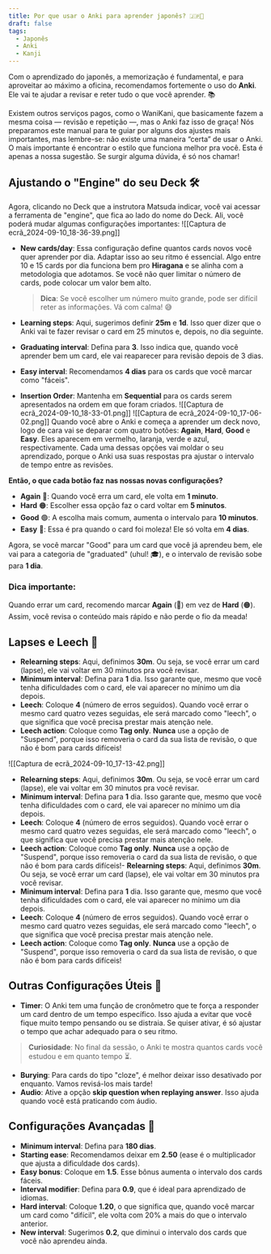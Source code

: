 ```yaml
---
title: Por que usar o Anki para aprender japonês? 🇯🇵🧠
draft: false
tags:
  - Japonês
  - Anki
  - Kanji
---
```

Com o aprendizado do japonês, a memorização é fundamental, e para aproveitar ao máximo a oficina, recomendamos fortemente o uso do **Anki**. Ele vai te ajudar a revisar e reter tudo o que você aprender. 📚

Existem outros serviços pagos, como o WaniKani, que basicamente fazem a mesma coisa — revisão e repetição —, mas o Anki faz isso de graça! Nós preparamos este manual para te guiar por alguns dos ajustes mais importantes, mas lembre-se: não existe uma maneira “certa” de usar o Anki. O mais importante é encontrar o estilo que funciona melhor pra você. Esta é apenas a nossa sugestão. Se surgir alguma dúvida, é só nos chamar!

## Ajustando o "Engine" do seu Deck 🛠️

Agora, clicando no Deck que a instrutora Matsuda indicar, você vai acessar a ferramenta de "engine", que fica ao lado do nome do Deck. Ali, você poderá mudar algumas configurações importantes:
![[Captura de ecrã_2024-09-10_18-36-39.png]]
- **New cards/day**: Essa configuração define quantos cards novos você quer aprender por dia. Adaptar isso ao seu ritmo é essencial. Algo entre 10 e 15 cards por dia funciona bem pro **Hiragana** e se alinha com a metodologia que adotamos. Se você não quer limitar o número de cards, pode colocar um valor bem alto.
    
    > **Dica**: Se você escolher um número muito grande, pode ser difícil reter as informações. Vá com calma! 😅
    
- **Learning steps**: Aqui, sugerimos definir **25m** e **1d**. Isso quer dizer que o Anki vai te fazer revisar o card em 25 minutos e, depois, no dia seguinte.
    
- **Graduating interval**: Defina para **3**. Isso indica que, quando você aprender bem um card, ele vai reaparecer para revisão depois de 3 dias.
    
- **Easy interval**: Recomendamos **4 dias** para os cards que você marcar como "fáceis".
    
- **Insertion Order**: Mantenha em **Sequential** para os cards serem apresentados na ordem em que foram criados.
![[Captura de ecrã_2024-09-10_18-33-01.png]]
![[Captura de ecrã_2024-09-10_17-06-02.png]]
Quando você abre o Anki e começa a aprender um deck novo, logo de cara vai se deparar com quatro botões: **Again**, **Hard**, **Good** e **Easy**. Eles aparecem em vermelho, laranja, verde e azul, respectivamente. Cada uma dessas opções vai moldar o seu aprendizado, porque o Anki usa suas respostas pra ajustar o intervalo de tempo entre as revisões.

**Então, o que cada botão faz nas nossas novas configurações?**
- **Again** 🔴: Quando você erra um card, ele volta em **1 minuto**.
- **Hard** 🟠: Escolher essa opção faz o card voltar em **5 minutos**.
- **Good** 🟢: A escolha mais comum, aumenta o intervalo para **10 minutos**.
- **Easy** 🔵: Essa é pra quando o card foi moleza! Ele só volta em **4 dias**.

Agora, se você marcar "Good" para um card que você já aprendeu bem, ele vai para a categoria de "graduated" (uhul! 🎓), e o intervalo de revisão sobe para **1 dia**.

### Dica importante:

Quando errar um card, recomendo marcar **Again** (🔴) em vez de **Hard** (🟠). Assim, você revisa o conteúdo mais rápido e não perde o fio da meada!

## Lapses e Leech 🤔

- **Relearning steps**: Aqui, definimos **30m**. Ou seja, se você errar um card (lapse), ele vai voltar em 30 minutos pra você revisar.
- **Minimum interval**: Defina para **1** dia. Isso garante que, mesmo que você tenha dificuldades com o card, ele vai aparecer no mínimo um dia depois.
- **Leech**: Coloque **4** (número de erros seguidos). Quando você errar o mesmo card quatro vezes seguidas, ele será marcado como "leech", o que significa que você precisa prestar mais atenção nele.
- **Leech action**: Coloque como **Tag only**. **Nunca** use a opção de "Suspend", porque isso removeria o card da sua lista de revisão, o que não é bom para cards difíceis!

![[Captura de ecrã_2024-09-10_17-13-42.png]]

- **Relearning steps**: Aqui, definimos **30m**. Ou seja, se você errar um card (lapse), ele vai voltar em 30 minutos pra você revisar.
- **Minimum interval**: Defina para **1** dia. Isso garante que, mesmo que você tenha dificuldades com o card, ele vai aparecer no mínimo um dia depois.
- **Leech**: Coloque **4** (número de erros seguidos). Quando você errar o mesmo card quatro vezes seguidas, ele será marcado como "leech", o que significa que você precisa prestar mais atenção nele.
- **Leech action**: Coloque como **Tag only**. **Nunca** use a opção de "Suspend", porque isso removeria o card da sua lista de revisão, o que não é bom para cards difíceis!- **Relearning steps**: Aqui, definimos **30m**. Ou seja, se você errar um card (lapse), ele vai voltar em 30 minutos pra você revisar.
- **Minimum interval**: Defina para **1** dia. Isso garante que, mesmo que você tenha dificuldades com o card, ele vai aparecer no mínimo um dia depois.
- **Leech**: Coloque **4** (número de erros seguidos). Quando você errar o mesmo card quatro vezes seguidas, ele será marcado como "leech", o que significa que você precisa prestar mais atenção nele.
- **Leech action**: Coloque como **Tag only**. **Nunca** use a opção de "Suspend", porque isso removeria o card da sua lista de revisão, o que não é bom para cards difíceis!

## Outras Configurações Úteis 🧩

- **Timer**: O Anki tem uma função de cronômetro que te força a responder um card dentro de um tempo específico. Isso ajuda a evitar que você fique muito tempo pensando ou se distraia. Se quiser ativar, é só ajustar o tempo que achar adequado para o seu ritmo.

> **Curiosidade**: No final da sessão, o Anki te mostra quantos cards você estudou e em quanto tempo ⏳.

- **Burying**: Para cards do tipo "cloze", é melhor deixar isso desativado por enquanto. Vamos revisá-los mais tarde!
- **Audio**: Ative a opção **skip question when replaying answer**. Isso ajuda quando você está praticando com áudio.

## Configurações Avançadas 🔧

- **Minimum interval**: Defina para **180 dias**.
- **Starting ease**: Recomendamos deixar em **2.50** (ease é o multiplicador que ajusta a dificuldade dos cards).
- **Easy bonus**: Coloque em **1.5**. Esse bônus aumenta o intervalo dos cards fáceis.
- **Interval modifier**: Defina para **0.9**, que é ideal para aprendizado de idiomas.
- **Hard interval**: Coloque **1.20**, o que significa que, quando você marcar um card como "difícil", ele volta com 20% a mais do que o intervalo anterior.
- **New interval**: Sugerimos **0.2**, que diminui o intervalo dos cards que você não aprendeu ainda.